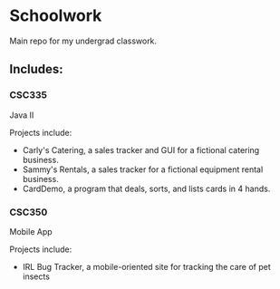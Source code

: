 # Schoolwork
Main repo for my undergrad classwork.

## Includes:

### CSC335
Java II

Projects include:

- Carly's Catering, a sales tracker and GUI for a fictional catering business.
- Sammy's Rentals, a sales tracker for a fictional equipment rental business.
- CardDemo, a program that deals, sorts, and lists cards in 4 hands.

### CSC350
Mobile App

Projects include: 

- IRL Bug Tracker, a mobile-oriented site for tracking the care of pet insects
